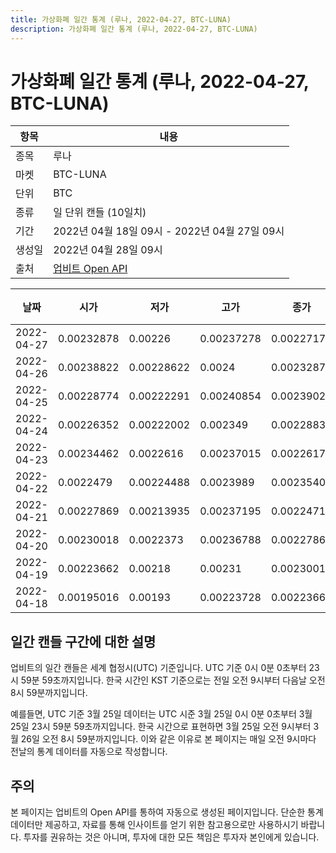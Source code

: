```yaml
---
title: 가상화폐 일간 통계 (루나, 2022-04-27, BTC-LUNA)
description: 가상화폐 일간 통계 (루나, 2022-04-27, BTC-LUNA)
---
```



가상화폐 일간 통계 (루나, 2022-04-27, BTC-LUNA)
===

|항목|내용|
|--|--|
|종목|루나|
|마켓|BTC-LUNA|
|단위|BTC|
|종류|일 단위 캔들 (10일치)|
|기간|2022년 04월 18일 09시 - 2022년 04월 27일 09시|
|생성일|2022년 04월 28일 09시|
|출처|[업비트 Open API](https://docs.upbit.com)|


|날짜|시가|저가|고가|종가|비고|
|--|--|--|--|--|--|
|2022-04-27|0.00232878|0.00226|0.00237278|0.00227178|    |
|2022-04-26|0.00238822|0.00228622|0.0024|0.00232879|    |
|2022-04-25|0.00228774|0.00222291|0.00240854|0.00239025|    |
|2022-04-24|0.00226352|0.00222002|0.002349|0.00228837|    |
|2022-04-23|0.00234462|0.0022616|0.00237015|0.00226174|    |
|2022-04-22|0.0022479|0.00224488|0.0023989|0.00235406|    |
|2022-04-21|0.00227869|0.00213935|0.00237195|0.00224717|    |
|2022-04-20|0.00230018|0.0022373|0.00236788|0.00227869|    |
|2022-04-19|0.00223662|0.00218|0.00231|0.00230018|    |
|2022-04-18|0.00195016|0.00193|0.00223728|0.00223662|    |


일간 캔들 구간에 대한 설명
---


업비트의 일간 캔들은 세계 협정시(UTC) 기준입니다. 
UTC 기준 0시 0분 0초부터 23시 59분 59초까지입니다. 
한국 시간인 KST 기준으로는 전일 오전 9시부터 다음날 오전 8시 59분까지입니다. 


예를들면, UTC 기준 3월 25일 데이터는 UTC 시준 3월 25일 0시 0분 0초부터 3월 25일 23시 59분 59초까지입니다. 
한국 시간으로 표현하면 3월 25일 오전 9시부터 3월 26일 오전 8시 59분까지입니다. 
이와 같은 이유로 본 페이지는 매일 오전 9시마다 전날의 통계 데이터를 자동으로 작성합니다. 


주의
---


본 페이지는 업비트의 Open API를 통하여 자동으로 생성된 페이지입니다. 
단순한 통계 데이터만 제공하고, 자료를 통해 인사이트를 얻기 위한 참고용으로만 사용하시기 바랍니다. 
투자를 권유하는 것은 아니며, 투자에 대한 모든 책임은 투자자 본인에게 있습니다. 
